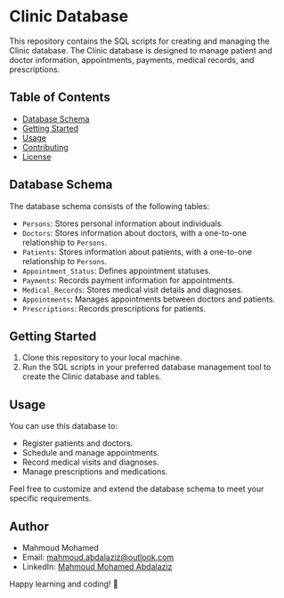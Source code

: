 # Clinic Database

This repository contains the SQL scripts for creating and managing the Clinic database. The Clinic database is designed to manage patient and doctor information, appointments, payments, medical records, and prescriptions.

## Table of Contents

- [Database Schema](#database-schema)
- [Getting Started](#getting-started)
- [Usage](#usage)
- [Contributing](#contributing)
- [License](#license)

## Database Schema

The database schema consists of the following tables:

- `Persons`: Stores personal information about individuals.
- `Doctors`: Stores information about doctors, with a one-to-one relationship to `Persons`.
- `Patients`: Stores information about patients, with a one-to-one relationship to `Persons`.
- `Appointment_Status`: Defines appointment statuses.
- `Payments`: Records payment information for appointments.
- `Medical_Records`: Stores medical visit details and diagnoses.
- `Appointments`: Manages appointments between doctors and patients.
- `Prescriptions`: Records prescriptions for patients.

## Getting Started

1. Clone this repository to your local machine.
2. Run the SQL scripts in your preferred database management tool to create the Clinic database and tables.

## Usage

You can use this database to:

- Register patients and doctors.
- Schedule and manage appointments.
- Record medical visits and diagnoses.
- Manage prescriptions and medications.

Feel free to customize and extend the database schema to meet your specific requirements.

## Author

- Mahmoud Mohamed
- Email: mahmoud.abdalaziz@outlook.com
- LinkedIn: [Mahmoud Mohamed Abdalaziz](https://www.linkedin.com/in/mahmoud-mohamed-abd/)

Happy learning and coding! 🚀



